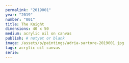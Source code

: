 ```yaml
---
permalink: "2019001"
year: "2019"
number: "001"
title: The Knight
dimensions: 40 x 50
medium: acrylic oil on canvas
publish: # notyet or blank
image: /assets/p/paintings/adria-sartore-2019001.jpg
tags: acrylic oil canvas
serie:
---
```

